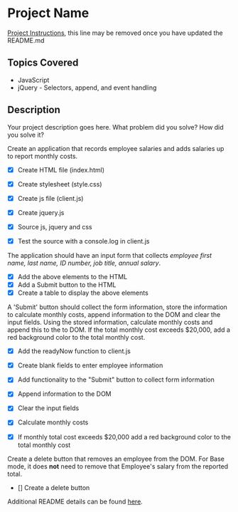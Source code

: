 # Project Name

[Project Instructions](./INSTRUCTIONS.md), this line may be removed once you have updated the README.md

## Topics Covered
- JavaScript
- jQuery - Selectors, append, and event handling

## Description

Your project description goes here. What problem did you solve? How did you solve it?

Create an application that records employee salaries and adds salaries up to report monthly costs. 

- [x] Create HTML file (index.html)
- [x] Create stylesheet (style.css)
- [x] Create js file (client.js)
- [x] Create jquery.js 

- [x] Source js, jquery and css
- [x] Test the source with a console.log in client.js



The application should have an input form that collects _employee first name, last name, ID number, job title, annual salary_.

- [x] Add the above elements to the HTML 
- [x] Add a Submit button to the HTML
- [x] Create a table to display the above elements

A 'Submit' button should collect the form information, store the information to calculate monthly costs, append information to the DOM and clear the input fields. Using the stored information, calculate monthly costs and append this to the to DOM. If the total monthly cost exceeds $20,000, add a red background color to the total monthly cost.

- [x] Add the readyNow function to client.js
- [x] Create blank fields to enter employee information
- [x] Add functionality to the "Submit" button to collect form information

- [x] Append information to the DOM

- [x] Clear the input fields
- [x] Calculate monthly costs
- [x] If monthly total cost exceeds $20,000 add a red background color to the total monthly cost

Create a delete button that removes an employee from the DOM. For Base mode, it does **not** need to remove that Employee's salary from the reported total.

- [] Create a delete button



Additional README details can be found [here](https://github.com/PrimeAcademy/readme-template/blob/master/README.md).

